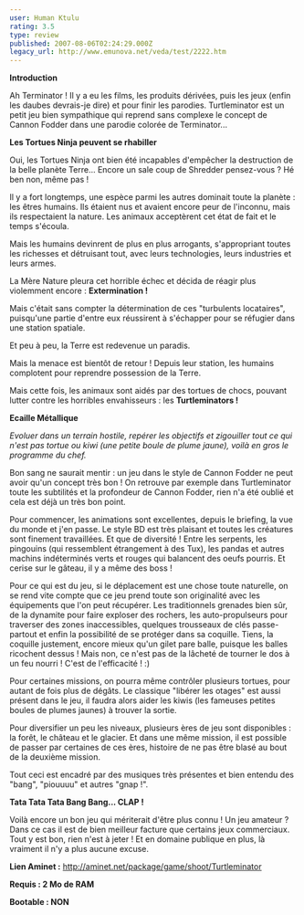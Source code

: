 ```yaml
---
user: Human Ktulu
rating: 3.5
type: review
published: 2007-08-06T02:24:29.000Z
legacy_url: http://www.emunova.net/veda/test/2222.htm
---
```

**Introduction**  

  

Ah Terminator ! Il y a eu les films, les produits dérivées, puis les jeux (enfin les daubes devrais-je dire) et pour finir les parodies. Turtleminator est un petit jeu bien sympathique qui reprend sans complexe le concept de Cannon Fodder dans une parodie colorée de Terminator...  

  

  

**Les Tortues Ninja peuvent se rhabiller**  

  

Oui, les Tortues Ninja ont bien été incapables d'empêcher la destruction de la belle planète Terre... Encore un sale coup de Shredder pensez-vous ? Hé ben non, même pas !  

Il y a fort longtemps, une espèce parmi les autres dominait toute la planète : les êtres humains. Ils étaient nus et avaient encore peur de l'inconnu, mais ils respectaient la nature. Les animaux acceptèrent cet état de fait et le temps s'écoula.  

Mais les humains devinrent de plus en plus arrogants, s'appropriant toutes les richesses et détruisant tout, avec leurs technologies, leurs industries et leurs armes.  

La Mère Nature pleura cet horrible échec et décida de réagir plus violemment encore : **Extermination !**  

  

Mais c'était sans compter la détermination de ces "turbulents locataires", puisqu'une partie d'entre eux réussirent à s'échapper pour se réfugier dans une station spatiale.  

Et peu à peu, la Terre est redevenue un paradis.  

Mais la menace est bientôt de retour ! Depuis leur station, les humains complotent pour reprendre possession de la Terre.  

Mais cette fois, les animaux sont aidés par des tortues de chocs, pouvant lutter contre les horribles envahisseurs : les **Turtleminators !**  

  

  

**Ecaille Métallique**  

  

_Evoluer dans un terrain hostile, repérer les objectifs et zigouiller tout ce qui n'est pas tortue ou kiwi (une petite boule de plume jaune), voilà en gros le programme du chef._  

  

Bon sang ne saurait mentir : un jeu dans le style de Cannon Fodder ne peut avoir qu'un concept très bon ! On retrouve par exemple dans Turtleminator toute les subtilités et la profondeur de Cannon Fodder, rien n'a été oublié et cela est déjà un très bon point.  

  

Pour commencer, les animations sont excellentes, depuis le briefing, la vue du monde et j'en passe. Le style BD est très plaisant et toutes les créatures sont finement travaillées. Et que de diversité ! Entre les serpents, les pingouins (qui ressemblent étrangement à des Tux), les pandas et autres machins indéterminés verts et rouges qui balancent des oeufs pourris. Et cerise sur le gâteau, il y a même des boss !  

  

Pour ce qui est du jeu, si le déplacement est une chose toute naturelle, on se rend vite compte que ce jeu prend toute son originalité avec les équipements que l'on peut récupérer. Les traditionnels grenades bien sûr, de la dynamite pour faire exploser des rochers, les auto-propulseurs pour traverser des zones inaccessibles, quelques trousseaux de clés passe-partout et enfin la possibilité de se protéger dans sa coquille. Tiens, la coquille justement, encore mieux qu'un gilet pare balle, puisque les balles ricochent dessus ! Mais non, ce n'est pas de la lâcheté de tourner le dos à un feu nourri ! C'est de l'efficacité ! :)  

Pour certaines missions, on pourra même contrôler plusieurs tortues, pour autant de fois plus de dégâts. Le classique "libérer les otages" est aussi présent dans le jeu, il faudra alors aider les kiwis (les fameuses petites boules de plumes jaunes) à trouver la sortie.  

  

Pour diversifier un peu les niveaux, plusieurs ères de jeu sont disponibles : la forêt, le château et le glacier. Et dans une même mission, il est possible de passer par certaines de ces ères, histoire de ne pas être blasé au bout de la deuxième mission.  

  

Tout ceci est encadré par des musiques très présentes et bien entendu des "bang", "piouuuu" et autres "gnap !".  

  

  

**Tata Tata Tata Bang Bang... CLAP !**  

  

Voilà encore un bon jeu qui mériterait d'être plus connu ! Un jeu amateur ? Dans ce cas il est de bien meilleur facture que certains jeux commerciaux. Tout y est bon, rien n'est à jeter ! Et en domaine publique en plus, là vraiment il n'y a plus aucune excuse.  

  

  

**Lien Aminet :** http://aminet.net/package/game/shoot/Turtleminator  

  

**Requis : 2 Mo de RAM**  

  

**Bootable : NON**